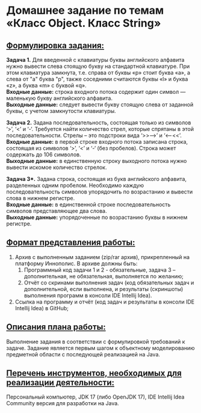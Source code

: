 # Домашнее задание по темам «Класс Object. Класс String»
## <ins>Формулировка задания:</ins>
**Задача 1.** Для введенной с клавиатуры буквы английского алфавита нужно вывести слева стоящую букву на стандартной
клавиатуре. При этом клавиатура замкнута, т.е. справа от буквы «p» стоит буква «a», а слева от "а" буква "р", также
соседними считаются буквы «l» и буква «z», а буква «m» с буквой «q».  
**Входные данные:** строка входного потока содержит один символ — маленькую букву английского алфавита.  
**Выходные данные:** следует вывести букву стоящую слева от заданной буквы, с учетом замкнутости клавиатуры.

**Задача 2.** Задана последовательность, состоящая только из символов ‘>’, ‘<’ и ‘-‘. Требуется найти количество стрел,
которые спрятаны в этой последовательности. Стрелы – это подстроки вида ‘>>-->’ и ‘<--<<’.  
**Входные данные:** в первой строке входного потока записана строка, состоящая из символов ‘>’, ‘<’ и ‘-‘
(без пробелов). Строка может содержать до 106 символов.  
**Выходные данные:** в единственную строку выходного потока нужно вывести искомое количество стрелок.

**Задача 3\*.** Задана строка, состоящая из букв английского алфавита, разделенных одним пробелом. Необходимо каждую
последовательность символов упорядочить по возрастанию и вывести слова в нижнем регистре.  
**Входные данные:** в единственной строке последовательность символов представляющее два слова.  
**Выходные данные:** упорядоченные по возрастанию буквы в нижнем регистре.
## <ins>Формат представления работы:</ins>
1. Архив с выполненным заданием (zip/rar архив), прикрепленный на платформу Иннополис. В архиве должны быть:
   1. Программный код задачи 1 и 2 - обязательные, задача 3 – дополнительная, не обязательная, выполняется по желанию;
   2. Отчёт со скринами выполнения задач (код обязательных задач и дополнительной, если выполнена, и результаты
   (скриншоты) выполнения программ в консоли IDE Intellij Idea).
2. Ссылка на программу и отчёт (код задач и результаты в консоли IDE Intellij Idea) в GitHub;
## <ins>Описания плана работы:</ins>
Выполнение задания в соответствии с формулировкой требований к задаче. Задание является первым шагом к объектному
моделированию предметной области с последующей реализацией на Java.
## <ins>Перечень инструментов, необходимых для реализации деятельности:</ins>
Персональный компьютер, JDK 17 (либо OpenJDK 17), IDE Intellij Idea Community версия для разработки на Java.